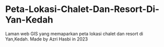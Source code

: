 # Peta-Lokasi-Chalet-Dan-Resort-Di-Yan-Kedah
Laman web GIS yang memaparkan peta lokasi chalet dan resort di Yan,Kedah.
Made by Azri Hasbi in 2023
